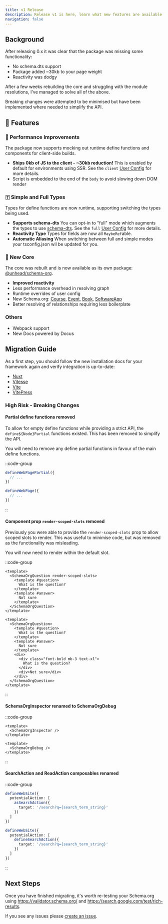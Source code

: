 ```yaml
---
title: v1 Release
description: Release v1 is here, learn what new features are available and how to migrate.
navigation: false
---
```


## Background

After releasing 0.x it was clear that the package was missing some functionality:
- No schema.dts support
- Package added ~30kb to your page weight
- Reactivity was dodgy

After a few weeks rebuilding the core and struggling with the module resolutions, I've managed to solve all of the above.

Breaking changes were attempted to be minimised but have been implemented where needed to simplify the API.

## 🚀 Features

### 🌲 Performance Improvements

The package now supports mocking out runtime define functions and components for client-side builds.

- **Ships 0kb of JS to the client - ~30kb reduction!** This is enabled by default for environments using SSR. See the `client` [User Config](/schema-org/getting-started/params) for more details.
- Script is embedded to the end of the `body` to avoid slowing down DOM render

### 🇹 Simple and Full Types

Types for define functions are now runtime, supporting switching the types being used.

- **Supports schema-dts** You can opt-in to "full" mode which augments the types to use [schema-dts](https://github.com/google/schema-dts).
  See the `full` [User Config](/schema-org/getting-started/params) for more details.
- **Reactivity Type** Types for fields are now all `MaybeRef`able.
- **Automatic Aliasing** When switching between full and simple modes your tsconfig.json wil be updated for you.

### 💪 New Core

The core was rebuilt and is now available as its own package: [@unhead/schema-org](https://github.com/harlan-zw/unhead-schema-org).

- **Improved reactivity**
- Less performance overhead in resolving graph
- Runtime overrides of user config
- New Schema.org: [Course](/schema-org/schema/course), [Event](/schema-org/schema/event), [Book](/schema-org/schema/book), [SoftwareApp](/schema-org/schema/software-app)
- Better resolving of relationships requiring less boilerplate

### Others

- Webpack support
- New Docs powered by Docus

## Migration Guide

As a first step, you should follow the new installation docs for your framework again and
verify integration is up-to-date:

- [Nuxt](/guide/getting-started/nuxt)
- [Vitesse](/guide/getting-started/vitesse)
- [Vite](/guide/getting-started/vite)
- [VitePress](/guide/getting-started/vitepress)

### High Risk - Breaking Changes

#### Partial define functions removed

To allow for empty define functions while providing a strict API, the `define${Node}Partial` functions existed. This has been removed to simplify the API.

You will need to remove any define partial functions in favour of the main define functions.

::code-group

```ts [Before - v0]
defineWebPagePartial({
  // ...
})
```

```ts [Current - v1]
defineWebPage({
  // ...
})
```

::

#### Component prop `render-scoped-slots` removed

Previously you were able to provide the `render-scoped-slots` prop to allow scoped slots to render. This was useful
to minimise code, but was removed as the functionality was misleading.

You will now need to render within the default slot.

::code-group

```vue {2} [Before - v0]
<template>
  <SchemaOrgQuestion render-scoped-slots>
    <template #question>
      What is the question?
    </template>
    <template #answer>
      Not sure
    </template>
  </SchemaOrgQuestion>
</template>
```

```vue  [Current - v1]
<template>
  <SchemaOrgQuestion>
    <template #question>
      What is the question?
    </template>
    <template #answer>
      Not sure
    </template>
    <div>
      <div class="font-bold mb-3 text-xl">
        What is the question?
      </div>
      <div>Not sure</div>
    </div>
  </SchemaOrgQuestion>
</template>
```
::

#### SchemaOrgInspector renamed to SchemaOrgDebug

::code-group

```vue {2} [Before - v0]
<template>
  <SchemaOrgInspector />
</template>
```

```vue  [Current - v1]
<template>
  <SchemaOrgDebug />
</template>
```
::

#### SearchAction and ReadAction composables renamed

::code-group

```ts [Before - v0]
defineWebSite({
  potentialAction: [
    asSearchAction({
      target: '/search?q={search_term_string}'
    })
  ]
})
```

```ts  [Current - v1]
defineWebSite({
  potentialAction: [
    defineSearchAction({
      target: '/search?q={search_term_string}'
    })
  ]
})
```
::

## Next Steps

Once you have finished migrating, it's worth re-testing your Schema.org using https://validator.schema.org/ and https://search.google.com/test/rich-results.

If you see any issues please [create an issue](https://github.com/vueuse/schema-org/issues/new).
